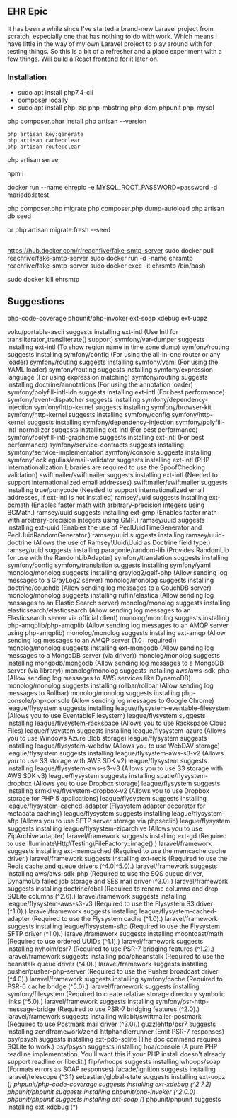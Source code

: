 ## EHR Epic

It has been a while since I've started a brand-new Laravel project from scratch,
especially one that has nothing to do with work. Which means I have little in
the way of my own Laravel project to play around with for testing things.
So this is a bit of a refresher and a place experiment with a few things.
Will build a React frontend for it later on.


### Installation

* sudo apt install php7.4-cli
* composer locally
* sudo apt install php-zip php-mbstring php-dom phpunit php-mysql

 php composer.phar install
 php artisan --version

    php artisan key:generate
    php artisan cache:clear
    php artisan route:clear

 php artisan serve

npm i

docker run --name ehrepic -e MYSQL_ROOT_PASSWORD=password -d mariadb:latest


php composer.php migrate
php composer.php dump-autoload
php artisan db:seed

or
php artisan migrate:fresh --seed


## 
https://hub.docker.com/r/reachfive/fake-smtp-server
sudo docker pull reachfive/fake-smtp-server
sudo docker run -d -name ehrsmtp reachfive/fake-smtp-server
sudo docker exec -it ehrsmtp /bin/bash

sudo docker kill ehrsmtp

## Suggestions
php-code-coverage phpunit/php-invoker ext-soap xdebug
ext-uopz

voku/portable-ascii suggests installing ext-intl (Use Intl for transliterator_transliterate() support)
symfony/var-dumper suggests installing ext-intl (To show region name in time zone dump)
symfony/routing suggests installing symfony/config (For using the all-in-one router or any loader)
symfony/routing suggests installing symfony/yaml (For using the YAML loader)
symfony/routing suggests installing symfony/expression-language (For using expression matching)
symfony/routing suggests installing doctrine/annotations (For using the annotation loader)
symfony/polyfill-intl-idn suggests installing ext-intl (For best performance)
symfony/event-dispatcher suggests installing symfony/dependency-injection
symfony/http-kernel suggests installing symfony/browser-kit
symfony/http-kernel suggests installing symfony/config
symfony/http-kernel suggests installing symfony/dependency-injection
symfony/polyfill-intl-normalizer suggests installing ext-intl (For best performance)
symfony/polyfill-intl-grapheme suggests installing ext-intl (For best performance)
symfony/service-contracts suggests installing symfony/service-implementation
symfony/console suggests installing symfony/lock
egulias/email-validator suggests installing ext-intl (PHP Internationalization Libraries are required to use the SpoofChecking validation)
swiftmailer/swiftmailer suggests installing ext-intl (Needed to support internationalized email addresses)
swiftmailer/swiftmailer suggests installing true/punycode (Needed to support internationalized email addresses, if ext-intl is not installed)
ramsey/uuid suggests installing ext-bcmath (Enables faster math with arbitrary-precision integers using BCMath.)
ramsey/uuid suggests installing ext-gmp (Enables faster math with arbitrary-precision integers using GMP.)
ramsey/uuid suggests installing ext-uuid (Enables the use of PeclUuidTimeGenerator and PeclUuidRandomGenerator.)
ramsey/uuid suggests installing ramsey/uuid-doctrine (Allows the use of Ramsey\Uuid\Uuid as Doctrine field type.)
ramsey/uuid suggests installing paragonie/random-lib (Provides RandomLib for use with the RandomLibAdapter)
symfony/translation suggests installing symfony/config
symfony/translation suggests installing symfony/yaml
monolog/monolog suggests installing graylog2/gelf-php (Allow sending log messages to a GrayLog2 server)
monolog/monolog suggests installing doctrine/couchdb (Allow sending log messages to a CouchDB server)
monolog/monolog suggests installing ruflin/elastica (Allow sending log messages to an Elastic Search server)
monolog/monolog suggests installing elasticsearch/elasticsearch (Allow sending log messages to an Elasticsearch server via official client)
monolog/monolog suggests installing php-amqplib/php-amqplib (Allow sending log messages to an AMQP server using php-amqplib)
monolog/monolog suggests installing ext-amqp (Allow sending log messages to an AMQP server (1.0+ required))
monolog/monolog suggests installing ext-mongodb (Allow sending log messages to a MongoDB server (via driver))
monolog/monolog suggests installing mongodb/mongodb (Allow sending log messages to a MongoDB server (via library))
monolog/monolog suggests installing aws/aws-sdk-php (Allow sending log messages to AWS services like DynamoDB)
monolog/monolog suggests installing rollbar/rollbar (Allow sending log messages to Rollbar)
monolog/monolog suggests installing php-console/php-console (Allow sending log messages to Google Chrome)
league/flysystem suggests installing league/flysystem-eventable-filesystem (Allows you to use EventableFilesystem)
league/flysystem suggests installing league/flysystem-rackspace (Allows you to use Rackspace Cloud Files)
league/flysystem suggests installing league/flysystem-azure (Allows you to use Windows Azure Blob storage)
league/flysystem suggests installing league/flysystem-webdav (Allows you to use WebDAV storage)
league/flysystem suggests installing league/flysystem-aws-s3-v2 (Allows you to use S3 storage with AWS SDK v2)
league/flysystem suggests installing league/flysystem-aws-s3-v3 (Allows you to use S3 storage with AWS SDK v3)
league/flysystem suggests installing spatie/flysystem-dropbox (Allows you to use Dropbox storage)
league/flysystem suggests installing srmklive/flysystem-dropbox-v2 (Allows you to use Dropbox storage for PHP 5 applications)
league/flysystem suggests installing league/flysystem-cached-adapter (Flysystem adapter decorator for metadata caching)
league/flysystem suggests installing league/flysystem-sftp (Allows you to use SFTP server storage via phpseclib)
league/flysystem suggests installing league/flysystem-ziparchive (Allows you to use ZipArchive adapter)
laravel/framework suggests installing ext-gd (Required to use Illuminate\Http\Testing\FileFactory::image().)
laravel/framework suggests installing ext-memcached (Required to use the memcache cache driver.)
laravel/framework suggests installing ext-redis (Required to use the Redis cache and queue drivers (^4.0|^5.0).)
laravel/framework suggests installing aws/aws-sdk-php (Required to use the SQS queue driver, DynamoDb failed job storage and SES mail driver (^3.0).)
laravel/framework suggests installing doctrine/dbal (Required to rename columns and drop SQLite columns (^2.6).)
laravel/framework suggests installing league/flysystem-aws-s3-v3 (Required to use the Flysystem S3 driver (^1.0).)
laravel/framework suggests installing league/flysystem-cached-adapter (Required to use the Flysystem cache (^1.0).)
laravel/framework suggests installing league/flysystem-sftp (Required to use the Flysystem SFTP driver (^1.0).)
laravel/framework suggests installing moontoast/math (Required to use ordered UUIDs (^1.1).)
laravel/framework suggests installing nyholm/psr7 (Required to use PSR-7 bridging features (^1.2).)
laravel/framework suggests installing pda/pheanstalk (Required to use the beanstalk queue driver (^4.0).)
laravel/framework suggests installing pusher/pusher-php-server (Required to use the Pusher broadcast driver (^4.0).)
laravel/framework suggests installing symfony/cache (Required to PSR-6 cache bridge (^5.0).)
laravel/framework suggests installing symfony/filesystem (Required to create relative storage directory symbolic links (^5.0).)
laravel/framework suggests installing symfony/psr-http-message-bridge (Required to use PSR-7 bridging features (^2.0).)
laravel/framework suggests installing wildbit/swiftmailer-postmark (Required to use Postmark mail driver (^3.0).)
guzzlehttp/psr7 suggests installing zendframework/zend-httphandlerrunner (Emit PSR-7 responses)
psy/psysh suggests installing ext-pdo-sqlite (The doc command requires SQLite to work.)
psy/psysh suggests installing hoa/console (A pure PHP readline implementation. You'll want this if your PHP install doesn't already support readline or libedit.)
filp/whoops suggests installing whoops/soap (Formats errors as SOAP responses)
facade/ignition suggests installing laravel/telescope (^3.1)
sebastian/global-state suggests installing ext-uopz (*)
phpunit/php-code-coverage suggests installing ext-xdebug (^2.7.2)
phpunit/phpunit suggests installing phpunit/php-invoker (^2.0.0)
phpunit/phpunit suggests installing ext-soap (*)
phpunit/phpunit suggests installing ext-xdebug (*)
